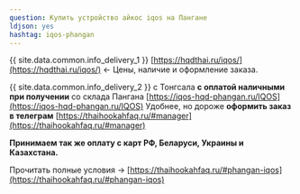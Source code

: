 ```yaml
---
question: Купить устройство айкос iqos на Пангане
ldjson: yes
hashtag: iqos-phangan
---
```


{{ site.data.common.info_delivery_1 }} [https://hqdthai.ru/iqos/](https://hqdthai.ru/iqos/) <- Цены, наличие и оформление заказа.

{{ site.data.common.info_delivery_2 }} с Тонгсала **с оплатой наличными при получении** со склада Пангана [https://iqos-hqd-phangan.ru/IQOS](https://iqos-hqd-phangan.ru/IQOS)
Удобнее, но дороже **оформить заказ в телеграм** [https://thaihookahfaq.ru/#manager](https://thaihookahfaq.ru/#manager)

**Принимаем так же оплату с карт РФ, Беларуси, Украины и Казахстана.**

Прочитать полные условия -> [https://thaihookahfaq.ru/#phangan-iqos](https://thaihookahfaq.ru/#phangan-iqos)
